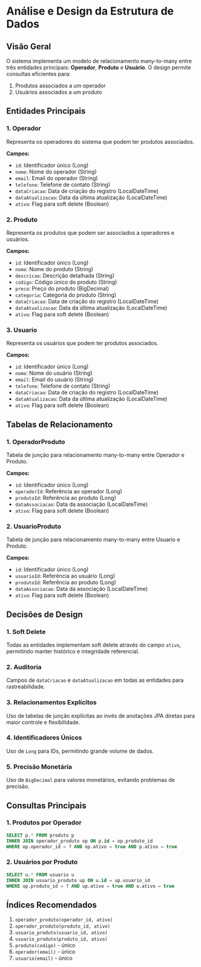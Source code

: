 # Análise e Design da Estrutura de Dados

## Visão Geral

O sistema implementa um modelo de relacionamento many-to-many entre três entidades principais: **Operador**, **Produto** e **Usuário**. O design permite consultas eficientes para:

1. Produtos associados a um operador
2. Usuários associados a um produto

## Entidades Principais

### 1. Operador
Representa os operadores do sistema que podem ter produtos associados.

**Campos:**
- `id`: Identificador único (Long)
- `nome`: Nome do operador (String)
- `email`: Email do operador (String)
- `telefone`: Telefone de contato (String)
- `dataCriacao`: Data de criação do registro (LocalDateTime)
- `dataAtualizacao`: Data da última atualização (LocalDateTime)
- `ativo`: Flag para soft delete (Boolean)

### 2. Produto
Representa os produtos que podem ser associados a operadores e usuários.

**Campos:**
- `id`: Identificador único (Long)
- `nome`: Nome do produto (String)
- `descricao`: Descrição detalhada (String)
- `codigo`: Código único do produto (String)
- `preco`: Preço do produto (BigDecimal)
- `categoria`: Categoria do produto (String)
- `dataCriacao`: Data de criação do registro (LocalDateTime)
- `dataAtualizacao`: Data da última atualização (LocalDateTime)
- `ativo`: Flag para soft delete (Boolean)

### 3. Usuario
Representa os usuários que podem ter produtos associados.

**Campos:**
- `id`: Identificador único (Long)
- `nome`: Nome do usuário (String)
- `email`: Email do usuário (String)
- `telefone`: Telefone de contato (String)
- `dataCriacao`: Data de criação do registro (LocalDateTime)
- `dataAtualizacao`: Data da última atualização (LocalDateTime)
- `ativo`: Flag para soft delete (Boolean)

## Tabelas de Relacionamento

### 1. OperadorProduto
Tabela de junção para relacionamento many-to-many entre Operador e Produto.

**Campos:**
- `id`: Identificador único (Long)
- `operadorId`: Referência ao operador (Long)
- `produtoId`: Referência ao produto (Long)
- `dataAssociacao`: Data da associação (LocalDateTime)
- `ativo`: Flag para soft delete (Boolean)

### 2. UsuarioProduto
Tabela de junção para relacionamento many-to-many entre Usuario e Produto.

**Campos:**
- `id`: Identificador único (Long)
- `usuarioId`: Referência ao usuário (Long)
- `produtoId`: Referência ao produto (Long)
- `dataAssociacao`: Data da associação (LocalDateTime)
- `ativo`: Flag para soft delete (Boolean)

## Decisões de Design

### 1. Soft Delete
Todas as entidades implementam soft delete através do campo `ativo`, permitindo manter histórico e integridade referencial.

### 2. Auditoria
Campos de `dataCriacao` e `dataAtualizacao` em todas as entidades para rastreabilidade.

### 3. Relacionamentos Explícitos
Uso de tabelas de junção explícitas ao invés de anotações JPA diretas para maior controle e flexibilidade.

### 4. Identificadores Únicos
Uso de `Long` para IDs, permitindo grande volume de dados.

### 5. Precisão Monetária
Uso de `BigDecimal` para valores monetários, evitando problemas de precisão.

## Consultas Principais

### 1. Produtos por Operador
```sql
SELECT p.* FROM produto p
INNER JOIN operador_produto op ON p.id = op.produto_id
WHERE op.operador_id = ? AND op.ativo = true AND p.ativo = true
```

### 2. Usuários por Produto
```sql
SELECT u.* FROM usuario u
INNER JOIN usuario_produto up ON u.id = up.usuario_id
WHERE up.produto_id = ? AND up.ativo = true AND u.ativo = true
```

## Índices Recomendados

1. `operador_produto(operador_id, ativo)`
2. `operador_produto(produto_id, ativo)`
3. `usuario_produto(usuario_id, ativo)`
4. `usuario_produto(produto_id, ativo)`
5. `produto(codigo)` - único
6. `operador(email)` - único
7. `usuario(email)` - único

